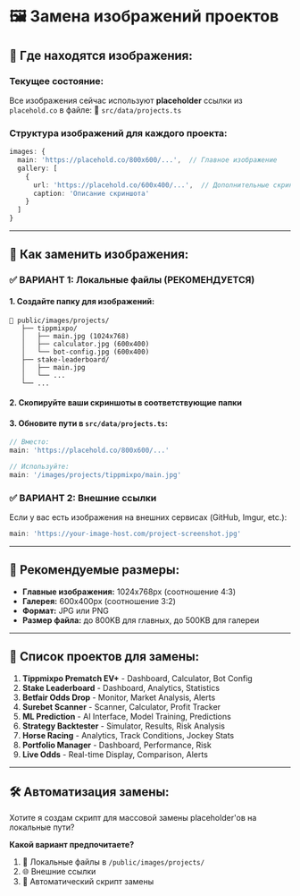 # 🖼️ Замена изображений проектов

## 📍 **Где находятся изображения:**

### Текущее состояние:
Все изображения сейчас используют **placeholder** ссылки из `placehold.co` в файле:
📁 `src/data/projects.ts`

### Структура изображений для каждого проекта:
```typescript
images: {
  main: 'https://placehold.co/800x600/...',  // Главное изображение
  gallery: [
    {
      url: 'https://placehold.co/600x400/...',  // Дополнительные скриншоты
      caption: 'Описание скриншота'
    }
  ]
}
```

---

## 🚀 **Как заменить изображения:**

### ✅ **ВАРИАНТ 1: Локальные файлы (РЕКОМЕНДУЕТСЯ)**

#### 1. Создайте папку для изображений:
```
📁 public/images/projects/
   ├── tippmixpo/
   │   ├── main.jpg (1024x768)
   │   ├── calculator.jpg (600x400)
   │   └── bot-config.jpg (600x400)
   ├── stake-leaderboard/
   │   ├── main.jpg
   │   └── ...
   └── ...
```

#### 2. Скопируйте ваши скриншоты в соответствующие папки

#### 3. Обновите пути в `src/data/projects.ts`:
```typescript
// Вместо:
main: 'https://placehold.co/800x600/...'

// Используйте:
main: '/images/projects/tippmixpo/main.jpg'
```

### ✅ **ВАРИАНТ 2: Внешние ссылки**
Если у вас есть изображения на внешних сервисах (GitHub, Imgur, etc.):
```typescript
main: 'https://your-image-host.com/project-screenshot.jpg'
```

---

## 📐 **Рекомендуемые размеры:**

- **Главные изображения:** 1024x768px (соотношение 4:3)
- **Галерея:** 600x400px (соотношение 3:2)
- **Формат:** JPG или PNG
- **Размер файла:** до 800KB для главных, до 500KB для галереи

---

## 🎯 **Список проектов для замены:**

1. **Tippmixpo Prematch EV+** - Dashboard, Calculator, Bot Config
2. **Stake Leaderboard** - Dashboard, Analytics, Statistics
3. **Betfair Odds Drop** - Monitor, Market Analysis, Alerts
4. **Surebet Scanner** - Scanner, Calculator, Profit Tracker
5. **ML Prediction** - AI Interface, Model Training, Predictions
6. **Strategy Backtester** - Simulator, Results, Risk Analysis
7. **Horse Racing** - Analytics, Track Conditions, Jockey Stats
8. **Portfolio Manager** - Dashboard, Performance, Risk
9. **Live Odds** - Real-time Display, Comparison, Alerts

---

## 🛠️ **Автоматизация замены:**

Хотите я создам скрипт для массовой замены placeholder'ов на локальные пути?

**Какой вариант предпочитаете?**
1. 📁 Локальные файлы в `/public/images/projects/`
2. 🌐 Внешние ссылки
3. 🤖 Автоматический скрипт замены

